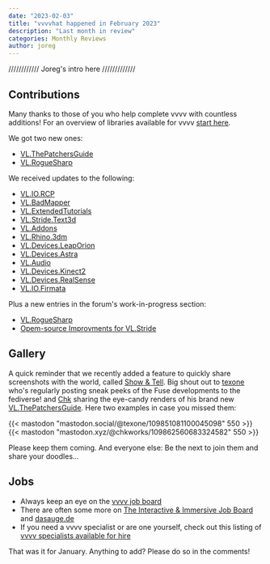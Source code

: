 ```yaml
---
date: "2023-02-03"
title: "vvvvhat happened in February 2023"
description: "Last month in review"
categories: Monthly Reviews
author: joreg
---
```


//////////// Joreg's intro here /////////////

## Contributions
Many thanks to those of you who help complete vvvv with countless additions! For an overview of libraries available for vvvv [start here](https://thegraybook.vvvv.org/reference/libraries/overview.html).

We got two new ones:
- [VL.ThePatchersGuide](https://www.nuget.org/packages/VL.ThePatchersGuide)
- [VL.RogueSharp](https://www.nuget.org/packages/VL.RogueSharp)

We received updates to the following:
- [VL.IO.RCP](https://www.nuget.org/packages/VL.IO.RCP)
- [VL.BadMapper](https://www.nuget.org/packages/VL.BadMapper)
- [VL.ExtendedTutorials](https://www.nuget.org/packages/VL.ExtendedTutorials)
- [VL.Stride.Text3d](https://www.nuget.org/packages/VL.Stride.Text3d)
- [VL.Addons](https://www.nuget.org/packages/VL.Addons)
- [VL.Rhino.3dm](https://www.nuget.org/packages/VL.Rhino.3dm)
- [VL.Devices.LeapOrion](https://www.nuget.org/packages/VL.Devices.LeapOrion)
- [VL.Devices.Astra](https://www.nuget.org/packages/VL.Devices.Astra)
- [VL.Audio](https://www.nuget.org/packages/VL.Audio)
- [VL.Devices.Kinect2](https://www.nuget.org/packages/VL.Devices.Kinect2)
- [VL.Devices.RealSense](https://www.nuget.org/packages/VL.Devices.RealSense)
- [VL.IO.Firmata](https://www.nuget.org/packages/VL.IO.Firmata)

Plus a new entries in the forum's work-in-progress section:
- [VL.RogueSharp](https://discourse.vvvv.org/t/vl-roguesharp/21227)
- [Opem-source Improvments for VL.Stride](https://discourse.vvvv.org/t/some-improvements-in-vl-stride-made-for-recent-projects/21212)

## Gallery
A quick reminder that we recently added a feature to quickly share screenshots with the world, called [Show & Tell](https://visualprogramming.net/blog/2022/introducing-show-tell/). Big shout out to [texone](https://mastodon.social/@texone) who's regularly posting sneak peeks of the Fuse developments to the fediverse! and [Chk](https://vis.social/@chkworks@mastodon.xyz) sharing the eye-candy renders of his brand new [VL.ThePatchersGuide](https://www.nuget.org/packages/VL.ThePatchersGuide).
Here two examples in case you missed them: 

{{< mastodon "mastodon.social/@texone/109851081100045098" 550 >}}
{{< mastodon "mastodon.xyz/@chkworks/109862560683324582" 550 >}}

Please keep them coming. And everyone else: Be the next to join them and share your doodles...

## Jobs

- Always keep an eye on the [vvvv job board](https://discourse.vvvv.org/c/jobs)
- There are often some more on [The Interactive & Immersive Job Board](https://jobs.interactiveimmersive.io/?s=vvvv&post_type=job_listing&orderby=date) and [dasauge.de](https://dasauge.de/sta/Vvvv/)
- If you need a vvvv specialist or are one yourself, check out this listing of [vvvv specialists available for hire](https://vvvv.org/documentation/vvvv-specialists-available-for-hire)

That was it for January. Anything to add? Please do so in the comments!